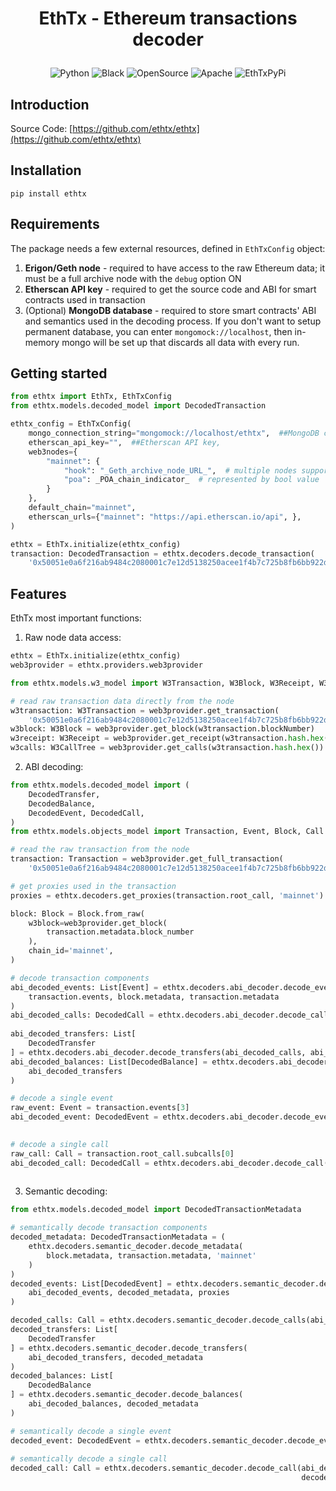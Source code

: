 <h1 align='center' style='border-bottom: none'>
  <p>EthTx - Ethereum transactions decoder </p>
</h1>

<p align="center">
<a target="_blank">
    <img src="https://img.shields.io/badge/Made%20with-Python-1f425f.svg" alt="Python">
</a>
<a target="_blank">
    <img src="https://img.shields.io/badge/code%20style-black-000000.svg" alt="Black">
</a>
<a target="_blank">
    <img src="https://badgen.net/badge/Open%20Source%20%3F/Yes%21/blue?icon=github" alt="OpenSource">
</a>
<a target="_blank">
    <img src="https://img.shields.io/badge/License-Apache%202.0-blue.svg" alt="Apache">
</a>
<a target="_blank">
    <img src="https://img.shields.io/pypi/v/EthTx?label=pypi%20package" alt="EthTxPyPi">
</a>
</p>

## Introduction

Source Code: [https://github.com/ethtx/ethtx](https://github.com/ethtx/ethtx)

## Installation

```shell
pip install ethtx
```

## Requirements

The package needs a few external resources, defined in `EthTxConfig` object:

1. **Erigon/Geth node** - required to have access to the raw Ethereum data; it must be a full archive node with
   the `debug` option ON
2. **Etherscan API key** - required to get the source code and ABI for smart contracts used in transaction
3. (Optional) **MongoDB database** - required to store smart contracts' ABI and semantics used in the decoding process.
   If you don't want to setup permanent database, you can enter `mongomock://localhost`, then in-memory mongo will be
   set up that discards all data with every run.

## Getting started

```python
from ethtx import EthTx, EthTxConfig
from ethtx.models.decoded_model import DecodedTransaction

ethtx_config = EthTxConfig(
    mongo_connection_string="mongomock://localhost/ethtx",  ##MongoDB connection string,
    etherscan_api_key="",  ##Etherscan API key,
    web3nodes={
        "mainnet": {
            "hook": "_Geth_archive_node_URL_",  # multiple nodes supported, separate them with comma
            "poa": _POA_chain_indicator_  # represented by bool value
        }
    },
    default_chain="mainnet",
    etherscan_urls={"mainnet": "https://api.etherscan.io/api", },
)

ethtx = EthTx.initialize(ethtx_config)
transaction: DecodedTransaction = ethtx.decoders.decode_transaction(
    '0x50051e0a6f216ab9484c2080001c7e12d5138250acee1f4b7c725b8fb6bb922d')
```

## Features

EthTx most important functions:

1. Raw node data access:

```python
ethtx = EthTx.initialize(ethtx_config)
web3provider = ethtx.providers.web3provider

from ethtx.models.w3_model import W3Transaction, W3Block, W3Receipt, W3CallTree

# read raw transaction data directly from the node
w3transaction: W3Transaction = web3provider.get_transaction(
    '0x50051e0a6f216ab9484c2080001c7e12d5138250acee1f4b7c725b8fb6bb922d')
w3block: W3Block = web3provider.get_block(w3transaction.blockNumber)
w3receipt: W3Receipt = web3provider.get_receipt(w3transaction.hash.hex())
w3calls: W3CallTree = web3provider.get_calls(w3transaction.hash.hex())
```

2. ABI decoding:

```python
from ethtx.models.decoded_model import (
    DecodedTransfer,
    DecodedBalance,
    DecodedEvent, DecodedCall,
)
from ethtx.models.objects_model import Transaction, Event, Block, Call

# read the raw transaction from the node
transaction: Transaction = web3provider.get_full_transaction(
    '0x50051e0a6f216ab9484c2080001c7e12d5138250acee1f4b7c725b8fb6bb922d')

# get proxies used in the transaction
proxies = ethtx.decoders.get_proxies(transaction.root_call, 'mainnet')

block: Block = Block.from_raw(
    w3block=web3provider.get_block(
        transaction.metadata.block_number
    ),
    chain_id='mainnet',
)

# decode transaction components
abi_decoded_events: List[Event] = ethtx.decoders.abi_decoder.decode_events(
    transaction.events, block.metadata, transaction.metadata
)
abi_decoded_calls: DecodedCall = ethtx.decoders.abi_decoder.decode_calls(transaction.root_call, block.metadata,
                                                                         transaction.metadata, proxies)
abi_decoded_transfers: List[
    DecodedTransfer
] = ethtx.decoders.abi_decoder.decode_transfers(abi_decoded_calls, abi_decoded_events)
abi_decoded_balances: List[DecodedBalance] = ethtx.decoders.abi_decoder.decode_balances(
    abi_decoded_transfers
)

# decode a single event
raw_event: Event = transaction.events[3]
abi_decoded_event: DecodedEvent = ethtx.decoders.abi_decoder.decode_event(raw_event, block.metadata,
                                                                          transaction.metadata)

# decode a single call
raw_call: Call = transaction.root_call.subcalls[0]
abi_decoded_call: DecodedCall = ethtx.decoders.abi_decoder.decode_call(raw_call, block.metadata, transaction.metadata,
                                                                       proxies)
```

3. Semantic decoding:

```python
from ethtx.models.decoded_model import DecodedTransactionMetadata

# semantically decode transaction components
decoded_metadata: DecodedTransactionMetadata = (
    ethtx.decoders.semantic_decoder.decode_metadata(
        block.metadata, transaction.metadata, 'mainnet'
    )
)
decoded_events: List[DecodedEvent] = ethtx.decoders.semantic_decoder.decode_events(
    abi_decoded_events, decoded_metadata, proxies
)

decoded_calls: Call = ethtx.decoders.semantic_decoder.decode_calls(abi_decoded_calls, decoded_metadata, proxies)
decoded_transfers: List[
    DecodedTransfer
] = ethtx.decoders.semantic_decoder.decode_transfers(
    abi_decoded_transfers, decoded_metadata
)
decoded_balances: List[
    DecodedBalance
] = ethtx.decoders.semantic_decoder.decode_balances(
    abi_decoded_balances, decoded_metadata
)

# semantically decode a single event
decoded_event: DecodedEvent = ethtx.decoders.semantic_decoder.decode_event(abi_decoded_events[0], decoded_metadata,
                                                                           proxies)
# semantically decode a single call
decoded_call: Call = ethtx.decoders.semantic_decoder.decode_call(abi_decoded_calls.subcalls[0],
                                                                 decoded_metadata, proxies)
```